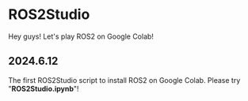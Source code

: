 # ROS2Studio
Hey guys! Let's play ROS2 on Google Colab!

## 2024.6.12
The first ROS2Studio script to install ROS2 on Google Colab. Please try "**ROS2Studio.ipynb**"!
